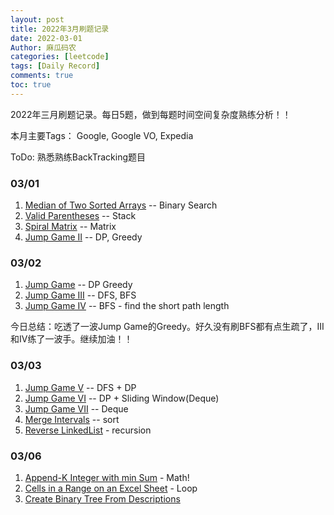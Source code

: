 ```yaml
---
layout: post
title: 2022年3月刷题记录
date: 2022-03-01
Author: 麻瓜码农
categories: [leetcode]
tags: [Daily Record]
comments: true
toc: true
---
```


2022年三月刷题记录。每日5题，做到每题时间空间复杂度熟练分析！！

本月主要Tags： Google, Google VO, Expedia

ToDo: 熟悉熟练BackTracking题目
### 03/01
1. [Median of Two Sorted Arrays](https://leetcode.com/problems/median-of-two-sorted-arrays/) -- Binary Search
2. [Valid Parentheses](https://leetcode.com/problems/valid-parentheses/) -- Stack
3. [Spiral Matrix](https://leetcode.com/problems/spiral-matrix/) -- Matrix
4. [Jump Game II](https://leetcode.com/problems/jump-game-ii/) -- DP, Greedy

### 03/02
1. [Jump Game](https://leetcode.com/problems/jump-game/) -- DP Greedy
2. [Jump Game III](https://leetcode.com/problems/jump-game-iii/) -- DFS, BFS
3. [Jump Game IV](https://leetcode.com/problems/jump-game-iv/) -- BFS - find the short path length

今日总结：吃透了一波Jump Game的Greedy。好久没有刷BFS都有点生疏了，III 和IV练了一波手。继续加油！！

### 03/03
1. [Jump Game V](https://leetcode.com/problems/jump-game-v/) -- DFS + DP
2. [Jump Game VI](https://leetcode.com/problems/jump-game-vi/) -- DP + Sliding Window(Deque)
3. [Jump Game VII](https://leetcode.com/problems/jump-game-vii/) -- Deque
4. [Merge Intervals](https://leetcode.com/problems/merge-intervals/submissions/) -- sort
5. [Reverse LinkedList](https://leetcode.com/problems/reverse-linked-list) - recursion 

### 03/06
1. [Append-K Integer with min Sum](https://leetcode.com/problems/append-k-integers-with-minimal-sum) - Math!
2. [Cells in a Range on an Excel Sheet](https://leetcode.com/problems/cells-in-a-range-on-an-excel-sheet/) - Loop
3. [Create Binary Tree From Descriptions](https://leetcode.com/problems/create-binary-tree-from-descriptions/)